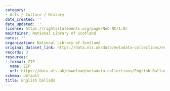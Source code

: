 ```yaml
---
category:
- Arts / Culture / History
date_created: ''
date_updated: ''
license: https://rightsstatements.org/page/NoC-NC/1.0/
maintainer: National Library of Scotland
notes: ''
organization: National Library of Scotland
original_dataset_link: https://data.nls.uk/data/metadata-collections/english-ballads/
records: 3
resources:
- format: ZIP
  name: ZIP
  url: https://data.nls.uk/download/metadata-collections/English-Ballads.zip
schema: default
title: English ballads
---
```

